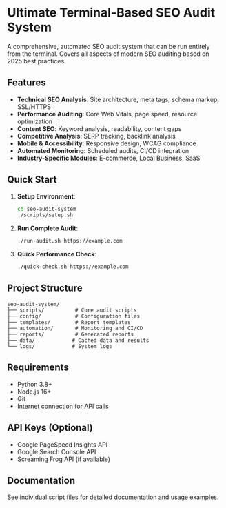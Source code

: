 # Ultimate Terminal-Based SEO Audit System

A comprehensive, automated SEO audit system that can be run entirely from the terminal. Covers all aspects of modern SEO auditing based on 2025 best practices.

## Features

- **Technical SEO Analysis**: Site architecture, meta tags, schema markup, SSL/HTTPS
- **Performance Auditing**: Core Web Vitals, page speed, resource optimization
- **Content SEO**: Keyword analysis, readability, content gaps
- **Competitive Analysis**: SERP tracking, backlink analysis
- **Mobile & Accessibility**: Responsive design, WCAG compliance
- **Automated Monitoring**: Scheduled audits, CI/CD integration
- **Industry-Specific Modules**: E-commerce, Local Business, SaaS

## Quick Start

1. **Setup Environment**:
   ```bash
   cd seo-audit-system
   ./scripts/setup.sh
   ```

2. **Run Complete Audit**:
   ```bash
   ./run-audit.sh https://example.com
   ```

3. **Quick Performance Check**:
   ```bash
   ./quick-check.sh https://example.com
   ```

## Project Structure

```
seo-audit-system/
├── scripts/          # Core audit scripts
├── config/           # Configuration files
├── templates/        # Report templates
├── automation/       # Monitoring and CI/CD
├── reports/          # Generated reports
├── data/            # Cached data and results
└── logs/            # System logs
```

## Requirements

- Python 3.8+
- Node.js 16+
- Git
- Internet connection for API calls

## API Keys (Optional)

- Google PageSpeed Insights API
- Google Search Console API
- Screaming Frog API (if available)

## Documentation

See individual script files for detailed documentation and usage examples.